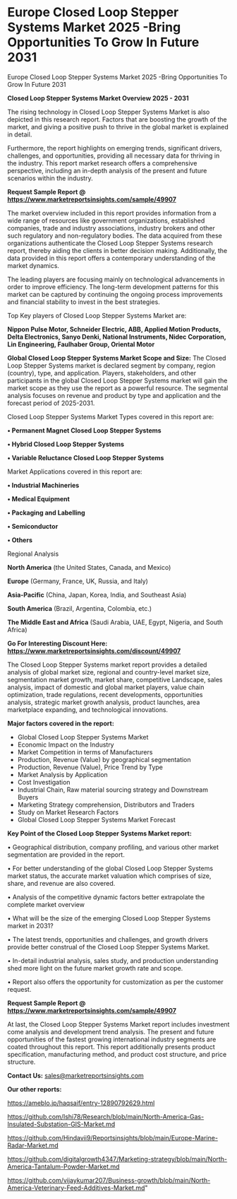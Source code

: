 # Europe Closed Loop Stepper Systems Market 2025 -Bring Opportunities To Grow In Future 2031
Europe Closed Loop Stepper Systems Market 2025 -Bring Opportunities To Grow In Future 2031

<Strong> Closed Loop Stepper Systems Market Overview 2025 - 2031</strong>

The rising technology in Closed Loop Stepper Systems Market is also depicted in this research report. Factors that are boosting the growth of the market, and giving a positive push to thrive in the global market is explained in detail.

Furthermore, the report highlights on emerging trends, significant drivers, challenges, and opportunities, providing all necessary data for thriving in the industry. This report market research offers a comprehensive perspective, including an in-depth analysis of the present and future scenarios within the industry.

<strong>Request Sample Report @ <a href=https://www.marketreportsinsights.com/sample/49907>https://www.marketreportsinsights.com/sample/49907</a></strong>

The market overview included in this report provides information from a wide range of resources like government organizations, established companies, trade and industry associations, industry brokers and other such regulatory and non-regulatory bodies. The data acquired from these organizations authenticate the Closed Loop Stepper Systems research report, thereby aiding the clients in better decision making. Additionally, the data provided in this report offers a contemporary understanding of the market dynamics.

The leading players are focusing mainly on technological advancements in order to improve efficiency. The long-term development patterns for this market can be captured by continuing the ongoing process improvements and financial stability to invest in the best strategies.

Top Key players of Closed Loop Stepper Systems Market are:

<strong>Nippon Pulse Motor, Schneider Electric, ABB, Applied Motion Products, Delta Electronics, Sanyo Denki, National Instruments, Nidec Corporation, Lin Engineering, Faulhaber Group, Oriental Motor</strong>

<strong><b>Global Closed Loop Stepper Systems Market Scope and Size:</b></strong>
The Closed Loop Stepper Systems market is declared segment by company, region (country), type, and application. Players, stakeholders, and other participants in the global Closed Loop Stepper Systems market will gain the market scope as they use the report as a powerful resource. The segmental analysis focuses on revenue and product by type and application and the forecast period of 2025-2031.

Closed Loop Stepper Systems Market Types covered in this report are:

<strong>•  Permanent Magnet Closed Loop Stepper Systems

•  Hybrid Closed Loop Stepper Systems

•  Variable Reluctance Closed Loop Stepper Systems</strong>

Market Applications covered in this report are:

<strong>•  Industrial Machineries

•  Medical Equipment

•  Packaging and Labelling

•  Semiconductor

•  Others</strong> 

Regional Analysis

<strong>North America</strong> (the United States, Canada, and Mexico)

<strong>Europe</strong> (Germany, France, UK, Russia, and Italy)

<strong>Asia-Pacific</strong> (China, Japan, Korea, India, and Southeast Asia)

<strong>South America</strong> (Brazil, Argentina, Colombia, etc.)

<strong>The Middle East and Africa</strong> (Saudi Arabia, UAE, Egypt, Nigeria, and South Africa)

<strong>Go For Interesting Discount Here: <a href=https://www.marketreportsinsights.com/discount/49907>https://www.marketreportsinsights.com/discount/49907</a></strong>

The Closed Loop Stepper Systems market report provides a detailed analysis of global market size, regional and country-level market size, segmentation market growth, market share, competitive Landscape, sales analysis, impact of domestic and global market players, value chain optimization, trade regulations, recent developments, opportunities analysis, strategic market growth analysis, product launches, area marketplace expanding, and technological innovations.

<strong><b>Major factors covered in the report:</b></strong>
<ul>
  <li>Global Closed Loop Stepper Systems Market </li>
  <li>Economic Impact on the Industry</li>
  <li>Market Competition in terms of Manufacturers</li>
  <li>Production, Revenue (Value) by geographical segmentation</li>
  <li>Production, Revenue (Value), Price Trend by Type</li>
  <li>Market Analysis by Application</li>
  <li>Cost Investigation</li>
  <li>Industrial Chain, Raw material sourcing strategy and Downstream Buyers</li>
  <li>Marketing Strategy comprehension, Distributors and Traders</li>
  <li>Study on Market Research Factors</li>
  <li>Global Closed Loop Stepper Systems Market Forecast</li>
</ul>

<strong><b>Key Point of the Closed Loop Stepper Systems Market report:</b></strong>

• Geographical distribution, company profiling, and various other market segmentation are provided in the report.

• For better understanding of the global Closed Loop Stepper Systems market status, the accurate market valuation which comprises of size, share, and revenue are also covered.

• Analysis of the competitive dynamic factors better extrapolate the complete market overview

• What will be the size of the emerging Closed Loop Stepper Systems market in 2031?

• The latest trends, opportunities and challenges, and growth drivers provide better construal of the Closed Loop Stepper Systems Market.

• In-detail industrial analysis, sales study, and production understanding shed more light on the future market growth rate and scope.

• Report also offers the opportunity for customization as per the customer request.

<strong>Request Sample Report @ <a href=https://www.marketreportsinsights.com/sample/49907>https://www.marketreportsinsights.com/sample/49907</a></strong>

At last, the Closed Loop Stepper Systems Market report includes investment come analysis and development trend analysis. The present and future opportunities of the fastest growing international industry segments are coated throughout this report. This report additionally presents product specification, manufacturing method, and product cost structure, and price structure.

<strong>Contact Us:</strong>
sales@marketreportsinsights.com

<strong>Our other reports:</strong>

<a href=https://ameblo.jp/haqsaif/entry-12890792629.html>https://ameblo.jp/haqsaif/entry-12890792629.html</a>

<a href=https://github.com/Ishi78/Research/blob/main/North-America-Gas-Insulated-Substation-GIS-Market.md>https://github.com/Ishi78/Research/blob/main/North-America-Gas-Insulated-Substation-GIS-Market.md</a>

<a href=https://github.com/Hindavii9/Reportsinsights/blob/main/Europe-Marine-Radar-Market.md>https://github.com/Hindavii9/Reportsinsights/blob/main/Europe-Marine-Radar-Market.md</a>

<a href=https://github.com/digitalgrowth4347/Marketing-strategy/blob/main/North-America-Tantalum-Powder-Market.md>https://github.com/digitalgrowth4347/Marketing-strategy/blob/main/North-America-Tantalum-Powder-Market.md</a>

<a href=https://github.com/vijaykumar207/Business-growth/blob/main/North-America-Veterinary-Feed-Additives-Market.md>https://github.com/vijaykumar207/Business-growth/blob/main/North-America-Veterinary-Feed-Additives-Market.md</a>"
